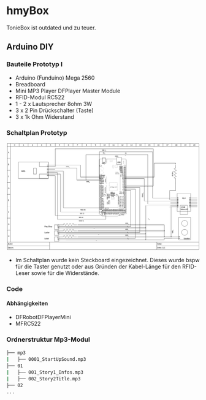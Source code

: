 # hmyBox
TonieBox ist outdated und zu teuer.

## Arduino DIY

### Bauteile Prototyp I
- Arduino (Funduino) Mega 2560
- Breadboard
- Mini MP3 Player DFPlayer Master Module
- RFID-Modul RC522
- 1 - 2 x Lautsprecher 8ohm 3W
- 3 x 2 Pin Drückschalter (Taste)
- 3 x 1k Ohm Widerstand

### Schaltplan Prototyp
![screenshot](Schaltplan_Prototyp.png)
* Im Schaltplan wurde kein Steckboard eingezeichnet. Dieses wurde bspw für die Taster genutzt oder aus Gründen der Kabel-Länge für den RFID-Leser sowie für die Widerstände.

### Code
#### Abhängigkeiten
- DFRobotDFPlayerMini
- MFRC522

### Ordnerstruktur Mp3-Modul
```bash
├── mp3
|   ├── 0001_StartUpSound.mp3
├── 01
|   ├── 001_Story1_Infos.mp3
|   ├── 002_Story2Title.mp3   
├── 02
...
```